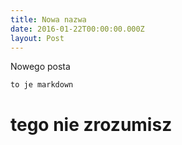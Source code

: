 ```yaml
---
title: Nowa nazwa
date: 2016-01-22T00:00:00.000Z
layout: Post
---
```

Nowego posta

```
to je markdown
```
# tego nie zrozumisz
